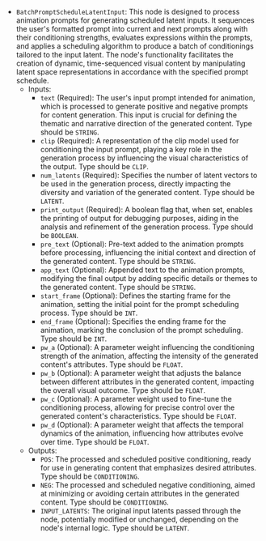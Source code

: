 - `BatchPromptScheduleLatentInput`: This node is designed to process animation prompts for generating scheduled latent inputs. It sequences the user's formatted prompt into current and next prompts along with their conditioning strengths, evaluates expressions within the prompts, and applies a scheduling algorithm to produce a batch of conditionings tailored to the input latent. The node's functionality facilitates the creation of dynamic, time-sequenced visual content by manipulating latent space representations in accordance with the specified prompt schedule.
    - Inputs:
        - `text` (Required): The user's input prompt intended for animation, which is processed to generate positive and negative prompts for content generation. This input is crucial for defining the thematic and narrative direction of the generated content. Type should be `STRING`.
        - `clip` (Required): A representation of the clip model used for conditioning the input prompt, playing a key role in the generation process by influencing the visual characteristics of the output. Type should be `CLIP`.
        - `num_latents` (Required): Specifies the number of latent vectors to be used in the generation process, directly impacting the diversity and variation of the generated content. Type should be `LATENT`.
        - `print_output` (Required): A boolean flag that, when set, enables the printing of output for debugging purposes, aiding in the analysis and refinement of the generation process. Type should be `BOOLEAN`.
        - `pre_text` (Optional): Pre-text added to the animation prompts before processing, influencing the initial context and direction of the generated content. Type should be `STRING`.
        - `app_text` (Optional): Appended text to the animation prompts, modifying the final output by adding specific details or themes to the generated content. Type should be `STRING`.
        - `start_frame` (Optional): Defines the starting frame for the animation, setting the initial point for the prompt scheduling process. Type should be `INT`.
        - `end_frame` (Optional): Specifies the ending frame for the animation, marking the conclusion of the prompt scheduling. Type should be `INT`.
        - `pw_a` (Optional): A parameter weight influencing the conditioning strength of the animation, affecting the intensity of the generated content's attributes. Type should be `FLOAT`.
        - `pw_b` (Optional): A parameter weight that adjusts the balance between different attributes in the generated content, impacting the overall visual outcome. Type should be `FLOAT`.
        - `pw_c` (Optional): A parameter weight used to fine-tune the conditioning process, allowing for precise control over the generated content's characteristics. Type should be `FLOAT`.
        - `pw_d` (Optional): A parameter weight that affects the temporal dynamics of the animation, influencing how attributes evolve over time. Type should be `FLOAT`.
    - Outputs:
        - `POS`: The processed and scheduled positive conditioning, ready for use in generating content that emphasizes desired attributes. Type should be `CONDITIONING`.
        - `NEG`: The processed and scheduled negative conditioning, aimed at minimizing or avoiding certain attributes in the generated content. Type should be `CONDITIONING`.
        - `INPUT_LATENTS`: The original input latents passed through the node, potentially modified or unchanged, depending on the node's internal logic. Type should be `LATENT`.
